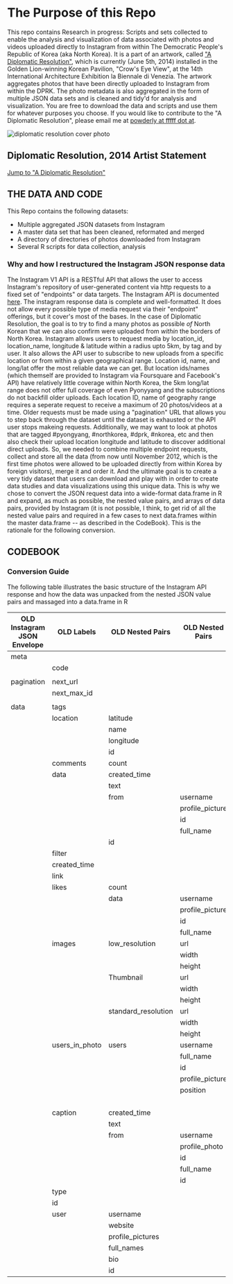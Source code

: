 # The Purpose of this Repo

This repo contains Research in progress: Scripts and sets collected to enable the analysis and visualization of data associated with photos and videos uploaded directly to Instagram from within The Democratic People's Republic of Korea (aka North Korea). It is a part of an artwork, called ["A Diplomatic Resolution"](http://wikipowdia.org/diplomaticresolution), which is currently (June 5th, 2014) installed in the Golden Lion-winning Korean Pavilion, "Crow's Eye View", at the 14th International Architecture Exhibition la Biennale di Venezia. The artwork aggregates photos that have been directly uploaded to Instagram from within the DPRK. The photo metadata is also aggregated in the form of multiple JSON data sets and is cleaned and tidy'd for analysis and visualization. You are free to download the data and scripts and use them for whatever purposes you choose. If you would like to contribute to the "A Diplomatic Resolution", please email me at [powderly at fffff dot at](mailto:powderly@fffff.at).


![diplomatic resolution cover photo](http://wikipowdia.org/images/logo/diplomaticresolution.jpg)
## Diplomatic Resolution, 2014 Artist Statement

[Jump to "A Diplomatic Resolution"](http://wikipowdia.org/diplomaticresolution)

## THE DATA AND CODE

This Repo contains the following datasets:
* Multiple aggregated JSON datasets from Instagram
* A master data set that has been cleaned, reformated and merged
* A directory of directories of photos downloaded from Instagram
* Several R scripts for data collection, analysis

### Why and how I restructured the Instagram JSON response data

The Instagram V1 API is a RESTful API that allows the user to access Instagram's repository of user-generated content via http requests to a fixed set of "endpoints" or data targets. The Instagram API is documented [here](http://instagram.com/developer/#). The instagram response data is complete and well-formatted. It does not allow every possible type of media request via their "endpoint" offerings, but it cover's most of the bases. In the case of Diplomatic Resolution, the goal is to try to find a many photos as possible *of* North Korean that we can also confirm were uploaded from *within* the borders of North Korea. Instagram allows users to request media by location_id, location_name, longitude & latitude within a radius upto 5km, by tag and by user. It also allows the API user to subscribe to new uploads from a specific location or from within a given geographical range. Location id, name, and long/lat offer the most reliable data we can get. But location ids/names (which themself are provided to Instagram via Foursquare and Facebook's API) have relatively little coverage within North Korea, the 5km long/lat range does not offer full coverage of even Pyonyyang and the subscriptions do not backfill older uploads. Each location ID, name of geography range requires a seperate request to receive a maximum of 20 photos/videos at a time. Older requests must be made using a "pagination" URL that allows you to step back through the dataset until the dataset is exhausted or the API user stops makeing requests. Additionally, we may want to look at photos that are tagged #pyongyang, #northkorea, #dprk, #nkorea, etc and then also check their upload location longitude and latitude to discover additional direct uploads. So, we needed to combine multiple endpoint requests, collect and store all the data (from now until November 2012, which is the first time photos were allowed to be uploaded directly from within Korea by foreign visitors), merge it and order it. And the ultimate goal is to create a very tidy dataset that users can download and play with in order to create data studies and data visualizations using this unique data. This is why we chose to convert the JSON request data into a wide-format data.frame in R and expand, as much as possible, the nested value pairs, and arrays of data pairs, provided by Instagram (it is not possible, I think, to get rid of all the nested value pairs and required in a few cases to next data.frames within the master data.frame -- as described in the CodeBook). This is the rationale for the following conversion. 

## CODEBOOK
### Conversion Guide

The following table illustrates the basic structure of the Instagram API response and how the data was unpacked from the nested JSON value pairs and massaged into a data.frame in R

| OLD Instagram JSON Envelope | OLD Labels | OLD Nested Pairs | OLD Nested Pairs | OLD Nested Pairs | NEW Master Data Frame Labels | NEW Nested Values | 
| --- | --------- |                    ---|              --- |       --- |                               ---| ---            | 
| meta|           |                       |                  |           |                                  | |
|    | code      |                       |                  |           |                                   | |
|    |           |                       |                  |           |                                   |  |   
| pagination | next_url |                 |                  |           |                                  | |
|    | next_max_id |                     |                  |           |                                   | |
|    |           |                       |                  |           |                                   | |
|data|	tags 	|						|	               |           | tags								| |
|	| location	| latitude				|                  |	       | location_lattitude					||
|    |           | name					|    		       |           | location_name						||
|	|		    | longitude				|		           |	       | location_longitude					||	
|	|     	    | id					|				   |		   | location_id						||
|	| comments	| count					|				   | 	 	   | comments_count						||
|	|	data	| created_time			|				   |	 	   | comments_data						| created_time |
|    |           | text					|				   |		   |						 			| text |
|    |           | from	                | username		   |		   |									| from_username |
|	|			|                       | profile_picture  |		   |									| from_profile_picture |
|	|			|	                    | id			   |		   |									| rom_id |
|	|			|	                    | full_name		   |		   |									| from_full_name |
|	|		    | id					|				   | 		   |									| comment_id |
|	| filter	|						|				   |		   | filter	                            |
|	| created_time |                    |				   |		   | created_time	|
|	| link		|						|			       |		   | link	|
|	| likes	    | count					|				   |		   | likes_count	 |
|   |           | data                  | username		   |		   | likes_data							| username |
|	|			|	                    | profile_picture  |		   |									| profile_picture |
|	|			|	                    | id			   |		   |								    | id |
|	|  			|                 	    | full_name		   |		   | 								    | full_name |
|	| images	| low_resolution 	    | url			   |		   | image_low_resolution_url	|
|	|		    |					    | width			   |		   | image_low_resolution_width	|			   		   			    
|	|		   	|	   			        | height	       |		   | image_low_resolution_height |	
|	|		    | Thumbnail		        | url			   |		   | image_thumnbail_resolution_url |	
|	|			|				        | width			   |		   | image_thumnbail_resolution_width  |	
|	|			|				        | height		   |		   | image_thumnbail_resolution_height	|
|	|		  	| standard_resolution	| url			   |		   | image_standard_resolution_url	|
|	|			|				        | width			   |		   | image_standard_resolution_width   |	
|	|			|					    | height		   |		   | image_standard_resolution_height	|
|	| users_in_photo | users		    | username	       |		   | users_in_photo						| users_in_photo_username |
|	|			|					    | full_name		   |		   |				 					| users_in_photo_full_name |
|	|		    |                       | id			   | 		   | 									| users_in_photo_id |
|	|			|				        | profile_picture  |		   | 									| users_in_photo_profile_picture |
|	|			| 						| position	       | x		   |									| users_in_photo_x_position |
|	|			|					    |                  | y		   |									| users_in_photo_y_position |
|	| caption   | created_time		    |	               |       	   | caption_created_time	|
|	|	        | text					|				   |		   | caption_created_text	|
|	|	        | from	                | username		   |		   | caption_from_username	|
|	|			|		                | profile_photo	   |		   | caption_from_profile_photo	  |
|	|			|	                    | id			   |		   | caption_from_id	|
|	|			|	             	    | full_name		   |		   | caption_from_full_name  |	
|	|		 	|		                | id			   |		   | caption_id	  |
|	| type		|					    |                  | 		   | ||
|	| id		|				        |                  |           | ||
|	| user      | username				|				   |		   | user_username	||
|	|	        | website				|				   |		   | user_website	||
|	|	        | profile_pictures		|				   |		   | user_profile_picture ||	
|	|	        | full_names			|				   |		   | user_full_names	||
|	|	        | bio					|				   |		   | user_bio	||
|	|	        | id					|				   |		   | user_id	||
								

